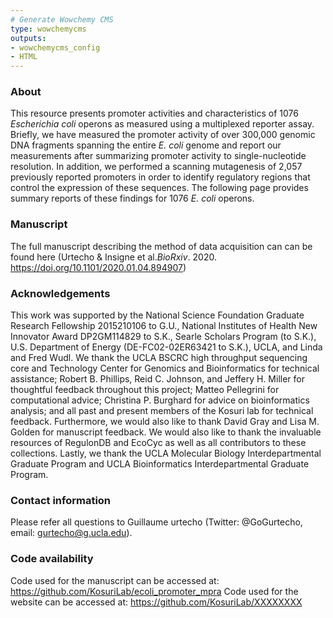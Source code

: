 ```yaml
---
# Generate Wowchemy CMS
type: wowchemycms
outputs:
- wowchemycms_config
- HTML
---
```


### About
This resource presents promoter activities and characteristics of 1076 *Escherichia coli* operons as measured using a multiplexed reporter assay. Briefly, we have measured the promoter activity of over 300,000 genomic DNA fragments spanning the entire *E. coli* genome and report our measurements after summarizing promoter activity to single-nucleotide resolution. In addition, we performed a scanning mutagenesis of 2,057 previously reported promoters in order to identify regulatory regions that control the expression of these sequences. The following page provides summary reports of these findings for 1076 *E. coli* operons. 

### Manuscript

The full manuscript describing the method of data acquisition can can be found here (Urtecho & Insigne et al.*BioRxiv*. 2020. https://doi.org/10.1101/2020.01.04.894907)

### Acknowledgements

This work was supported by the National Science Foundation Graduate Research Fellowship 2015210106 to G.U., National Institutes of Health New Innovator Award DP2GM114829 to S.K., Searle Scholars Program (to S.K.), U.S. Department of Energy (DE-FC02-02ER63421 to S.K.), UCLA, and Linda and Fred Wudl. We thank the UCLA BSCRC high throughput sequencing core and Technology Center for Genomics and Bioinformatics for technical assistance; Robert B. Phillips, Reid C. Johnson, and Jeffery H. Miller for thoughtful feedback throughout this project; Matteo Pellegrini for computational advice; Christina P. Burghard for advice on bioinformatics analysis; and all past and present members of the Kosuri lab for technical feedback. Furthermore, we would also like to thank David Gray and Lisa M. Golden for manuscript feedback. We would also like to thank the invaluable resources of RegulonDB and EcoCyc as well as all contributors to these collections. Lastly, we thank the UCLA Molecular Biology Interdepartmental Graduate Program and UCLA Bioinformatics Interdepartmental Graduate Program.

### Contact information
Please refer all questions to Guillaume urtecho (Twitter: @GoGurtecho, email: gurtecho@g.ucla.edu). 

### Code availability

Code used for the manuscript can be accessed at: https://github.com/KosuriLab/ecoli_promoter_mpra
Code used for the website can be accessed at: https://github.com/KosuriLab/XXXXXXXX